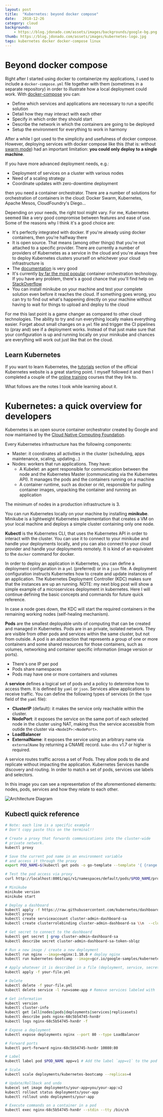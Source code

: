 ```yaml
---
layout: post
title:  "Kubernetes: beyond docker compose"
date:   2018-12-26
category: cloud
backgrounds:
    - https://blog.jdonado.com/assets/images/backgrounds/google-bg.png
thumb: https://blog.jdonado.com/assets/images/kubernetes-logo.jpg
tags: kubernetes docker docker-compose linux
---
```


# Beyond docker compose

Right after I started using docker to containerize my applications, I used to include a `docker-compose.yml` file together with them (sometimes in a separate repository) in order to illustrate how a local deployment could work. With [docker-compose](https://docs.docker.com/compose/) you can:

- Define which services and applications are necessary to run a specific solution
- Detail how they may interact with each other
- Specify in which order they should start
- Describe the network in which the containers are going to be deployed
- Setup the environment for everything to work in harmony

After a while I got used to the simplicity and usefulness of docker compose. However, deploying services with docker compose like this (that is: without [swarm mode](https://docs.docker.com/engine/swarm/)) had an important limitation: **you could only deploy to a single machine**.

If you have more advanced deployment needs, e.g.:

- Deployment of services on a cluster with various nodes
- Need of a scaling strategy
- Coordinate updates with zero-downtime deployment

then you need a container orchestrator. There are a number of solutions for orchestration of containers in the cloud: Docker Swarm, Kubernetes, Apache Mesos, CloudFoundry's Diego...

Depending on your needs, the right tool might vary. For me, Kubernetes seemed like a very good compromise between features and ease of use. Some of the reasons why I think it's a good choice are:

- It's perfectly integrated with docker. If you're already using docker containers, then you're halfway there
- It is open source. That means (among other things) that you're not attached to a specific provider. There are currently a number of providers of Kubernetes as a service in the cloud and you're always free to deploy Kubernetes clusters yourself on whichever your cloud infrastructure is
- The [documentation](https://kubernetes.io/docs/home/?path=users&persona=app-developer&level=foundational) is very good
- It's currently [by far the most popular](https://thenewstack.io/data-says-kubernetes-deployment-patterns/) container orchestration technology. If you have any problem, there's a good chance that you'll find help on [StackOverflow](https://stackoverflow.com/questions/tagged/kubernetes)
- You can install minikube on your machine and test your complete solution even before it reaches the cloud. If something goes wrong, you can try to find out what's happening directly on your machine without having to wait for things to upload and deploy to the cloud

For me this last point is a game changer as compared to other cloud technologies. The ability to try and run everything locally makes everything easier. Forget about small changes on a `yml` file and trigger the CI pipelines to (pray and) see if a deployment works. Instead of that just make sure that your configuration is up and running locally on your minikube and chances are everything will work out just like that on the cloud.

## Learn Kubernetes

If you want to learn Kubernetes, the [tutorials](https://kubernetes.io/docs/tutorials/) section of the official Kubernetes website is a great starting point. I myself followed it and then I completed a couple of the [online training](https://kubernetes.io/docs/tutorials/online-training/overview/) courses that they link to.

What follows are the notes I took while learning about it.

# Kubernetes: a quick overview for developers

Kubernetes is an open source container orchestrator created by Google and now maintained by the [Cloud Native Computing Foundation](https://en.wikipedia.org/wiki/Linux_Foundation#Cloud_Native_Computing_Foundation).

Every Kubernetes infrastructure has the following components:

- Master: it coordinates all activities in the cluster (scheduling, apps maintenance, scaling, updating...)
- Nodes: workers that run applications. They have:
  - A Kubelet: an agent responsible for communication between the node and the Kubernetes Master (communicating via the Kubernetes API). It manages the pods and the containers running on a machine
  - A container runtime, such as docker or rkt, responsible for pulling container images, unpacking the container and running an application

The minimum of nodes in a production infrastructure is 3.

You can run Kubernetes locally on your machine by installing **minikube**. Minikube is a lightweight Kubernetes implementation that creates a VM on your local machine and deploys a simple cluster containing only one node.

**Kubectl** is the Kubernetes CLI, that uses the Kubernetes API in order to interact with the cluster. You can use it to connect to your minikube and handle your deployments locally, and you can also connect to your cloud provider and handle your deployments remotely. It is kind of an equivalent to the `docker` command for docker.

In order to deploy an application in Kubernetes, you can define a deployment configuration in a `yml` (preferred) or in a `json` file. A deployment configuration instructs Kubernetes how to create and update instances of an application. The Kubernetes Deployment Controller (KDC) makes sure that the instances are up an running. NOTE: my next blog post will show a simple example of a microservices deployment in kubernetes. Here I will continue defining the basic concepts and commands for future quick reference.

In case a node goes down, the KDC will start the required containers in the remaining working nodes (self-healing mechanism).

**Pods** are the smallest deployable units of computing that can be created and managed in Kubernetes. Pods are in an private, isolated network. They are visible from other pods and services within the same cluster, but not from outside. A pod is an abstraction that represents a group of one or more containers and some shared resources for those containers, such as volumes, networking and container specific information (image version or ports).

- There's one IP per pod
- Pods share namespaces
- Pods may have one or more containers and volumes

A **service** defines a logical set of pods and a policy to determine how to access them. It is defined by `yaml` or `json`. Services allow applications to receive traffic. You can define the following types of services (in the `type` field of the `yaml` file):

- **ClusterIP** (default): it makes the service only reachable within the cluster.
- **NodePort**: it exposes the service on the same port of each selected node in the cluster using NAT, making thus the service accessible from outide the cluster via `<NodeIP>:<NodePort>`.
- **LoadBalancer**
- **ExternalName**: it exposes the service using an arbitrary name via `externalName` by returning a CNAME record. `kube-dns` v1.7 or higher is required.

A service routes traffic across a set of Pods. They allow pods to die and replicate without impacting the application. Kubernetes Services handle discovery and routing. In order to match a set of pods, services use labels and selectors.

In this image you can see a representation of the aforementioned elements: nodes, pods, services and how they relate to each other.

![Architecture Diagram](https://blog.jdonado.com/assets/images/pods-nodes-services.png "Architecture Diagram")

## Kubectl quick reference

```sh
# Note: each line is a specific example
# Don't copy paste this on the terminal!!

# Create a proxy that forwards communications into the cluster-wide
# private network.
kubectl proxy

# Save the current pod name in an environment variable
# and access it through the proxy
export POD_NAME=$(kubectl get pods -o go-template --template '{ {range .items} } { {.metadata.name} } { {"\n"} } { {end} }')

# Test the pod access via proxy
curl http://localhost:8001/api/v1/namespaces/default/pods/$POD_NAME/proxy/

# Minikube
minikube version
minikube start

# Deploy a dashboard
kubectl apply -f https://raw.githubusercontent.com/kubernetes/dashboard/master/src/deploy/recommended/kubernetes-dashboard.yaml
kubectl proxy
kubectl create serviceaccount cluster-admin-dashboard-sa
kubectl create clusterrolebinding cluster-admin-dashboard-sa \\n  --clusterrole=cluster-admin \\n  --serviceaccount=default:cluster-admin-dashboard-sa

# Get secret to connect to the dashboard
kubectl get secret | grep cluster-admin-dashboard-sa
kubectl describe secret cluster-admin-dashboard-sa-token-sblqz

# Run a new image / create a new deployment
kubectl run nginx --image=nginx:1.10.0 # deploy nginx
kubectl run kubernetes-bootcamp --image=gcr.io/google-samples/kubernetes-bootcamp:v1 --port=8080

# Apply whatever it is described in a file (deployment, service, secret...)
kubectl apply -f your-file.yml

# Delete
kubectl delete -f your-file.yml
kubectl delete service -l run=some-app # Remove services labeled with `run=some-app`

# Get information
kubectl version
kubectl cluster-info
kubectl get [all|nodes|pods|deployments|services|replicasets]
kubectl describe pods nginx-68c5b54745-hxn8r
kubectl logs nginx-68c5b54745-hxn8r -f

# Expose a deployment
kubectl expose deployments nginx --port 80 --type LoadBalancer

# Forward ports
kubectl port-forward nginx-68c5b54745-hxn8r 10080:80

# Label
kubectl label pod $POD_NAME app=v1 # Add the label `app=v1` to the pod `$POD_NAME`

# Scale
kubectl scale deployments/kubernetes-bootcamp --replicas=4

# Update/Rollback and undo
kubecel set image deployments/your-app=you/your-app:v2
kubectl rollout status deployments/your-app
kubectl rollout undo deployments/your-app

# Execute commands on a container in a pod
kubectl exec nginx-68c5b54745-hxn8r --stdin --tty /bin/sh

```
